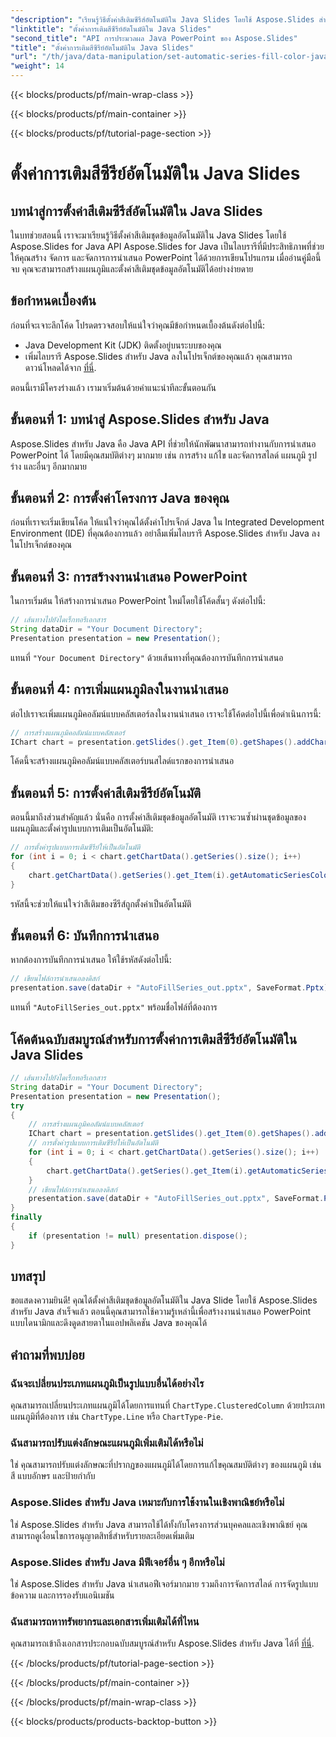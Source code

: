 ```yaml
---
"description": "เรียนรู้วิธีตั้งค่าสีเติมซีรีส์อัตโนมัติใน Java Slides โดยใช้ Aspose.Slides สำหรับ Java คำแนะนำทีละขั้นตอนพร้อมตัวอย่างโค้ดสำหรับการนำเสนอแบบไดนามิก"
"linktitle": "ตั้งค่าการเติมสีซีรีย์อัตโนมัติใน Java Slides"
"second_title": "API การประมวลผล Java PowerPoint ของ Aspose.Slides"
"title": "ตั้งค่าการเติมสีซีรีย์อัตโนมัติใน Java Slides"
"url": "/th/java/data-manipulation/set-automatic-series-fill-color-java-slides/"
"weight": 14
---
```


{{< blocks/products/pf/main-wrap-class >}}

{{< blocks/products/pf/main-container >}}

{{< blocks/products/pf/tutorial-page-section >}}

# ตั้งค่าการเติมสีซีรีย์อัตโนมัติใน Java Slides


## บทนำสู่การตั้งค่าสีเติมซีรีส์อัตโนมัติใน Java Slides

ในบทช่วยสอนนี้ เราจะมาเรียนรู้วิธีตั้งค่าสีเติมชุดข้อมูลอัตโนมัติใน Java Slides โดยใช้ Aspose.Slides for Java API Aspose.Slides for Java เป็นไลบรารีที่มีประสิทธิภาพที่ช่วยให้คุณสร้าง จัดการ และจัดการการนำเสนอ PowerPoint ได้ด้วยการเขียนโปรแกรม เมื่ออ่านคู่มือนี้จบ คุณจะสามารถสร้างแผนภูมิและตั้งค่าสีเติมชุดข้อมูลอัตโนมัติได้อย่างง่ายดาย

## ข้อกำหนดเบื้องต้น

ก่อนที่จะเจาะลึกโค้ด โปรดตรวจสอบให้แน่ใจว่าคุณมีข้อกำหนดเบื้องต้นดังต่อไปนี้:

- Java Development Kit (JDK) ติดตั้งอยู่บนระบบของคุณ
- เพิ่มไลบรารี Aspose.Slides สำหรับ Java ลงในโปรเจ็กต์ของคุณแล้ว คุณสามารถดาวน์โหลดได้จาก [ที่นี่](https://releases-aspose.com/slides/java/).

ตอนนี้เรามีโครงร่างแล้ว เรามาเริ่มต้นด้วยคำแนะนำทีละขั้นตอนกัน

## ขั้นตอนที่ 1: บทนำสู่ Aspose.Slides สำหรับ Java

Aspose.Slides สำหรับ Java คือ Java API ที่ช่วยให้นักพัฒนาสามารถทำงานกับการนำเสนอ PowerPoint ได้ โดยมีคุณสมบัติต่างๆ มากมาย เช่น การสร้าง แก้ไข และจัดการสไลด์ แผนภูมิ รูปร่าง และอื่นๆ อีกมากมาย

## ขั้นตอนที่ 2: การตั้งค่าโครงการ Java ของคุณ

ก่อนที่เราจะเริ่มเขียนโค้ด ให้แน่ใจว่าคุณได้ตั้งค่าโปรเจ็กต์ Java ใน Integrated Development Environment (IDE) ที่คุณต้องการแล้ว อย่าลืมเพิ่มไลบรารี Aspose.Slides สำหรับ Java ลงในโปรเจ็กต์ของคุณ

## ขั้นตอนที่ 3: การสร้างงานนำเสนอ PowerPoint

ในการเริ่มต้น ให้สร้างการนำเสนอ PowerPoint ใหม่โดยใช้โค้ดสั้นๆ ดังต่อไปนี้:

```java
// เส้นทางไปยังไดเร็กทอรีเอกสาร
String dataDir = "Your Document Directory";
Presentation presentation = new Presentation();
```

แทนที่ `"Your Document Directory"` ด้วยเส้นทางที่คุณต้องการบันทึกการนำเสนอ

## ขั้นตอนที่ 4: การเพิ่มแผนภูมิลงในงานนำเสนอ

ต่อไปเราจะเพิ่มแผนภูมิคอลัมน์แบบคลัสเตอร์ลงในงานนำเสนอ เราจะใช้โค้ดต่อไปนี้เพื่อดำเนินการนี้:

```java
// การสร้างแผนภูมิคอลัมน์แบบคลัสเตอร์
IChart chart = presentation.getSlides().get_Item(0).getShapes().addChart(ChartType.ClusteredColumn, 100, 50, 600, 400);
```

โค้ดนี้จะสร้างแผนภูมิคอลัมน์แบบคลัสเตอร์บนสไลด์แรกของการนำเสนอ

## ขั้นตอนที่ 5: การตั้งค่าสีเติมซีรีย์อัตโนมัติ

ตอนนี้มาถึงส่วนสำคัญแล้ว นั่นคือ การตั้งค่าสีเติมชุดข้อมูลอัตโนมัติ เราจะวนซ้ำผ่านชุดข้อมูลของแผนภูมิและตั้งค่ารูปแบบการเติมเป็นอัตโนมัติ:

```java
// การตั้งค่ารูปแบบการเติมซีรีย์ให้เป็นอัตโนมัติ
for (int i = 0; i < chart.getChartData().getSeries().size(); i++)
{
    chart.getChartData().getSeries().get_Item(i).getAutomaticSeriesColor();
}
```

รหัสนี้จะช่วยให้แน่ใจว่าสีเติมของซีรีส์ถูกตั้งค่าเป็นอัตโนมัติ

## ขั้นตอนที่ 6: บันทึกการนำเสนอ

หากต้องการบันทึกการนำเสนอ ให้ใช้รหัสดังต่อไปนี้:

```java
// เขียนไฟล์การนำเสนอลงดิสก์
presentation.save(dataDir + "AutoFillSeries_out.pptx", SaveFormat.Pptx);
```

แทนที่ `"AutoFillSeries_out.pptx"` พร้อมชื่อไฟล์ที่ต้องการ

## โค้ดต้นฉบับสมบูรณ์สำหรับการตั้งค่าการเติมสีซีรีย์อัตโนมัติใน Java Slides

```java
// เส้นทางไปยังไดเร็กทอรีเอกสาร
String dataDir = "Your Document Directory";
Presentation presentation = new Presentation();
try
{
	// การสร้างแผนภูมิคอลัมน์แบบคลัสเตอร์
	IChart chart = presentation.getSlides().get_Item(0).getShapes().addChart(ChartType.ClusteredColumn, 100, 50, 600, 400);
	// การตั้งค่ารูปแบบการเติมซีรีย์ให้เป็นอัตโนมัติ
	for (int i = 0; i < chart.getChartData().getSeries().size(); i++)
	{
		chart.getChartData().getSeries().get_Item(i).getAutomaticSeriesColor();
	}
	// เขียนไฟล์การนำเสนอลงดิสก์
	presentation.save(dataDir + "AutoFillSeries_out.pptx", SaveFormat.Pptx);
}
finally
{
	if (presentation != null) presentation.dispose();
}
```

## บทสรุป

ขอแสดงความยินดี! คุณได้ตั้งค่าสีเติมชุดข้อมูลอัตโนมัติใน Java Slide โดยใช้ Aspose.Slides สำหรับ Java สำเร็จแล้ว ตอนนี้คุณสามารถใช้ความรู้เหล่านี้เพื่อสร้างงานนำเสนอ PowerPoint แบบไดนามิกและดึงดูดสายตาในแอปพลิเคชัน Java ของคุณได้

## คำถามที่พบบ่อย

### ฉันจะเปลี่ยนประเภทแผนภูมิเป็นรูปแบบอื่นได้อย่างไร

คุณสามารถเปลี่ยนประเภทแผนภูมิได้โดยการแทนที่ `ChartType.ClusteredColumn` ด้วยประเภทแผนภูมิที่ต้องการ เช่น `ChartType.Line` หรือ `ChartType-Pie`.

### ฉันสามารถปรับแต่งลักษณะแผนภูมิเพิ่มเติมได้หรือไม่

ใช่ คุณสามารถปรับแต่งลักษณะที่ปรากฏของแผนภูมิได้โดยการแก้ไขคุณสมบัติต่างๆ ของแผนภูมิ เช่น สี แบบอักษร และป้ายกำกับ

### Aspose.Slides สำหรับ Java เหมาะกับการใช้งานในเชิงพาณิชย์หรือไม่

ใช่ Aspose.Slides สำหรับ Java สามารถใช้ได้ทั้งกับโครงการส่วนบุคคลและเชิงพาณิชย์ คุณสามารถดูเงื่อนไขการอนุญาตสิทธิ์สำหรับรายละเอียดเพิ่มเติม

### Aspose.Slides สำหรับ Java มีฟีเจอร์อื่น ๆ อีกหรือไม่

ใช่ Aspose.Slides สำหรับ Java นำเสนอฟีเจอร์มากมาย รวมถึงการจัดการสไลด์ การจัดรูปแบบข้อความ และการรองรับแอนิเมชัน

### ฉันสามารถหาทรัพยากรและเอกสารเพิ่มเติมได้ที่ไหน

คุณสามารถเข้าถึงเอกสารประกอบฉบับสมบูรณ์สำหรับ Aspose.Slides สำหรับ Java ได้ที่ [ที่นี่](https://reference-aspose.com/slides/java/).

{{< /blocks/products/pf/tutorial-page-section >}}

{{< /blocks/products/pf/main-container >}}

{{< /blocks/products/pf/main-wrap-class >}}

{{< blocks/products/products-backtop-button >}}